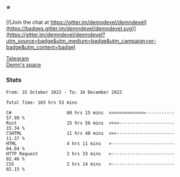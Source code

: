 ### :star:

[![Join the chat at https://gitter.im/demndevel/demndevel](https://badges.gitter.im/demndevel/demndevel.svg)](https://gitter.im/demndevel/demndevel?utm_source=badge&utm_medium=badge&utm_campaign=pr-badge&utm_content=badge)

[Telegram](https://t.me/demnometa) <br>
[Demn's space](http://demns.space)

### Stats

<!--START_SECTION:waka-->

```text
From: 15 October 2022 - To: 16 December 2022

Total Time: 103 hrs 53 mins

C#                     60 hrs 15 mins  >>>>>>>>>>>>>>-----------   57.99 %
Rust                   15 hrs 56 mins  >>>>---------------------   15.34 %
CSHTML                 11 hrs 48 mins  >>>----------------------   11.37 %
HTML                   4 hrs 11 mins   >------------------------   04.04 %
HTTP Request           2 hrs 33 mins   >------------------------   02.46 %
CSS                    2 hrs 14 mins   >------------------------   02.15 %
```

<!--END_SECTION:waka-->
